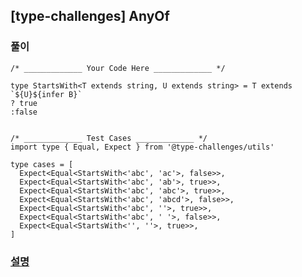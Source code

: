 ## [type-challenges] AnyOf

### 풀이

```
/* _____________ Your Code Here _____________ */

type StartsWith<T extends string, U extends string> = T extends `${U}${infer B}`
? true
:false


/* _____________ Test Cases _____________ */
import type { Equal, Expect } from '@type-challenges/utils'

type cases = [
  Expect<Equal<StartsWith<'abc', 'ac'>, false>>,
  Expect<Equal<StartsWith<'abc', 'ab'>, true>>,
  Expect<Equal<StartsWith<'abc', 'abc'>, true>>,
  Expect<Equal<StartsWith<'abc', 'abcd'>, false>>,
  Expect<Equal<StartsWith<'abc', ''>, true>>,
  Expect<Equal<StartsWith<'abc', ' '>, false>>,
  Expect<Equal<StartsWith<'', ''>, true>>,
]
```

### [설명](https://pottatt0.tistory.com/entry/type-challenges-StartsWith)
